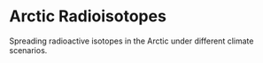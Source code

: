 # Arctic Radioisotopes

Spreading radioactive isotopes in the Arctic under different climate scenarios.
